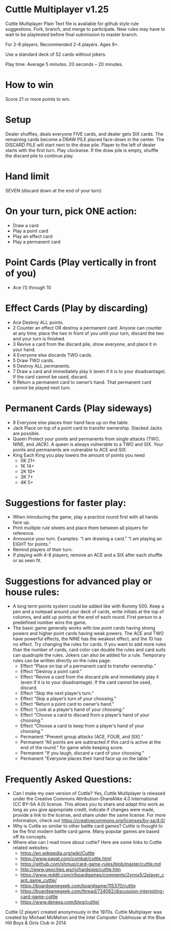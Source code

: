 # Cuttle Multiplayer v1.25


Cuttle Multiplayer Plain Text file is available for github style rule suggestions.  Fork, branch, and merge to participate.  New rules may have to wait to be playtested before final submission to master branch.


For 2-8 players.  Recommended 2-4 players.  Ages 8+.


Use a standard deck of 52 cards without jokers.


Play time: Average 5 minutes. 20 seconds – 20 minutes.


# How to win

Score 21 or more points to win.


# Setup

Dealer shuffles, deals everyone FIVE cards, and dealer gets SIX cards.  The remaining cards become a DRAW PILE placed face-down in the center.  The DISCARD PILE will start next to the draw pile.  Player to the left of dealer starts with the first turn.  Play clockwise.  If the draw pile is empty, shuffle the discard pile to continue play.


# Hand limit

SEVEN (discard down at the end of your turn)


# On your turn, pick ONE action:				
* Draw a card							
* Play a point card
* Play an effect card
* Play a permanent card

# Point Cards (Play vertically in front of you)
* Ace (1) through 10

# Effect Cards (Play by discarding)

* Ace	Destroy ALL points.
* 2	Counter an effect OR destroy a permanent card.  Anyone can counter at any time; place the two in front of you until your turn, discard the two and your turn is finished.
* 3	Revive a card from the discard pile, show everyone, and place it in your hand.
* 4	Everyone else discards TWO cards.
* 5	Draw TWO cards.
* 6	Destroy ALL permanents.
* 7	Draw a card and immediately play it (even if it is to your disadvantage).  If the card cannot be used, discard.
* 9	Return a permanent card to owner’s hand.  That permanent card cannot be played next turn.

# Permanent Cards (Play sideways)

* 8	Everyone else places their hand face up on the table.
* Jack	Place on top of a point card to transfer ownership.  Stacked Jacks are possible.
* Queen	Protect your points and permanents from single attacks (TWO, NINE, and JACK).  A queen is always vulnerable to a TWO and SIX.  Your points and permanents are vulnerable to ACE and SIX.
* King	Each King you play lowers the amount of points you need
  * 0K  21+
  * 1K  14+
  * 2K  10+
  * 3K  7+
  * 4K  5+


# Suggestions for faster play:
* When introducing the game, play a practice round first with all hands face up.
* Print multiple rule sheets and place them between all players for reference.
* Announce your turn.  Examples: “I am drawing a card.”  “I am playing an EIGHT for points.”
* Remind players of their turn.
* If playing with 4-8 players, remove an ACE and a SIX after each shuffle or as seen fit.


# Suggestions for advanced play or house rules:

* A long term points system could be added like with Rummy 500.  Keep a pen and a notepad around your deck of cards, write initials at the top of columns, and add up points at the end of each round.  First person to a predefined number wins the game.
* The basic game generally works with low point cards having strong powers and higher point cards having weak powers.  The ACE and TWO have powerful effects, the NINE has the weakest effect, and the 10 has no effect.  Try changing the rules for cards.  If you want to add more rules than the number of cards, card color can double the rules and card suits can quadruple the rules.  Jokers can also be added for a rule.  Temporary rules can be written directly on the rules page.
	* Effect		“Place on top of a permanent card to transfer ownership.”
	* Effect		“Destroy a point card.”
	* Effect		“Revive a card from the discard pile and immediately play it (even if it is to your 			disadvantage).  If the card cannot be used, discard.
	* Effect		“Skip the next player’s turn.”
	* Effect		“Skip a player’s turn of your choosing.”
	* Effect		“Return a point card to owner’s hand.”
	* Effect		“Look at a player’s hand of your choosing.”
	* Effect		“Choose a card to discard from a player’s hand of your choosing.”
	* Effect		“Choose a card to keep from a player’s hand of your choosing.”
	* Permanent		“Prevent group attacks (ACE, FOUR, and SIX).”
	* Permanent		“All points are are subtracted if this card is active at the end of the round.” for 			game while keeping score.
	* Permanent		“If you laugh, discard a card of your choosing.”
	* Permanent		“Everyone places their hand face up on the table.”


# Frequently Asked Questions:
* Can I make my own version of Cuttle?  Yes, Cuttle Multiplayer is released under the Creative Commons Attribution-ShareAlike 4.0 International (CC BY-SA 4.0) license.  This allows you to share and adapt this work as long as you give appropriate credit, indicate if changes were made, provide a link to the license, and share under the same license.  For more information, check out https://creativecommons.org/licenses/by-sa/4.0/
* Why is Cuttle so similar to other battle card games?  Cuttle is thought to be the first modern battle card game.  Many popular games are based off its concepts.
* Where else can I read more about cuttle?  Here are some links to Cuttle related websites:
  * https://en.wikipedia.org/wiki/Cuttle
  * https://www.pagat.com/combat/cuttle.html
  * https://github.com/shmup/card-game-rules/blob/master/cuttle.md
  * http://www.geocities.ws/richardsipie/cuttle.htm
  * https://www.reddit.com/r/boardgames/comments/2xnnx5/2player_card_game_cuttle/
  * https://boardgamegeek.com/boardgame/115370/cuttle
  * https://boardgamegeek.com/thread/724062/discussion-interesting-card-game-cuttle
  * https://www.denexa.com/blog/cuttle/


Cuttle (2 player) created anonymously in the 1970s.  Cuttle Multiplayer was created by Michael McMahon and the Intel Computer Clubhouse at the Blue Hill Boys & Girls Club in 2014.
